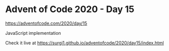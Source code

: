# Advent of Code 2020 - Day 15

https://adventofcode.com/2020/day/15

JavaScript implementation

Check it live at https://surgi1.github.io/adventofcode/2020/day15/index.html